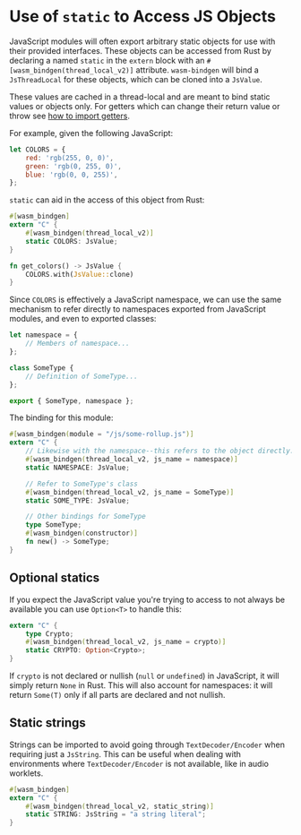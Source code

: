 # Use of `static` to Access JS Objects

JavaScript modules will often export arbitrary static objects for use with
their provided interfaces. These objects can be accessed from Rust by declaring
a named `static` in the `extern` block with an
`#[wasm_bindgen(thread_local_v2)]` attribute. `wasm-bindgen` will bind a
`JsThreadLocal` for these objects, which can be cloned into a `JsValue`.

These values are cached in a thread-local and are meant to bind static values
or objects only. For getters which can change their return value or throw see
[how to import getters](attributes/on-js-imports/getter-and-setter.md).

For example, given the following JavaScript:

```js
let COLORS = {
    red: 'rgb(255, 0, 0)',
    green: 'rgb(0, 255, 0)',
    blue: 'rgb(0, 0, 255)',
};
```

`static` can aid in the access of this object from Rust:

```rust
#[wasm_bindgen]
extern "C" {
    #[wasm_bindgen(thread_local_v2)]
    static COLORS: JsValue;
}

fn get_colors() -> JsValue {
    COLORS.with(JsValue::clone)
}
```

Since `COLORS` is effectively a JavaScript namespace, we can use the same
mechanism to refer directly to namespaces exported from JavaScript modules, and
even to exported classes:

```js
let namespace = {
    // Members of namespace...
};

class SomeType {
    // Definition of SomeType...
};

export { SomeType, namespace };
```

The binding for this module:

```rust
#[wasm_bindgen(module = "/js/some-rollup.js")]
extern "C" {
    // Likewise with the namespace--this refers to the object directly.
    #[wasm_bindgen(thread_local_v2, js_name = namespace)]
    static NAMESPACE: JsValue;

    // Refer to SomeType's class
    #[wasm_bindgen(thread_local_v2, js_name = SomeType)]
    static SOME_TYPE: JsValue;

    // Other bindings for SomeType
    type SomeType;
    #[wasm_bindgen(constructor)]
    fn new() -> SomeType;
}
```

## Optional statics

If you expect the JavaScript value you're trying to access to not always be
available you can use `Option<T>` to handle this:

```rust
extern "C" {
    type Crypto;
    #[wasm_bindgen(thread_local_v2, js_name = crypto)]
    static CRYPTO: Option<Crypto>;
}
```

If `crypto` is not declared or nullish (`null` or `undefined`) in JavaScript,
it will simply return `None` in Rust. This will also account for namespaces: it
will return `Some(T)` only if all parts are declared and not nullish.

## Static strings

Strings can be imported to avoid going through `TextDecoder/Encoder` when requiring just a `JsString`. This can be useful when dealing with environments where `TextDecoder/Encoder` is not available, like in audio worklets.

```rust
#[wasm_bindgen]
extern "C" {
    #[wasm_bindgen(thread_local_v2, static_string)]
    static STRING: JsString = "a string literal";
}
```
